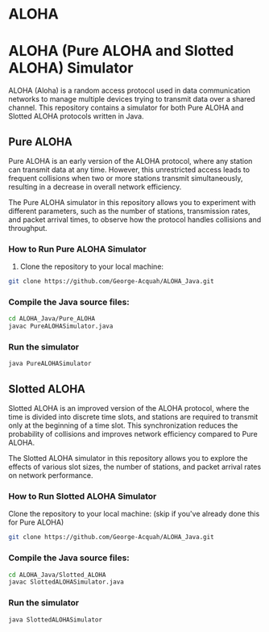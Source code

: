 # ALOHA
# ALOHA (Pure ALOHA and Slotted ALOHA) Simulator

ALOHA (Aloha) is a random access protocol used in data communication networks to manage multiple devices trying to transmit data over a shared channel. This repository contains a simulator for both Pure ALOHA and Slotted ALOHA protocols written in Java.

## Pure ALOHA

Pure ALOHA is an early version of the ALOHA protocol, where any station can transmit data at any time. However, this unrestricted access leads to frequent collisions when two or more stations transmit simultaneously, resulting in a decrease in overall network efficiency.

The Pure ALOHA simulator in this repository allows you to experiment with different parameters, such as the number of stations, transmission rates, and packet arrival times, to observe how the protocol handles collisions and throughput.

### How to Run Pure ALOHA Simulator  

1. Clone the repository to your local machine:

```bash
git clone https://github.com/George-Acquah/ALOHA_Java.git
``` 
### Compile the Java source files:
```bash 
cd ALOHA_Java/Pure_ALOHA
javac PureALOHASimulator.java
```

### Run the simulator
```bash
java PureALOHASimulator
```

## Slotted ALOHA

Slotted ALOHA is an improved version of the ALOHA protocol, where the time is divided into discrete time slots, and stations are required to transmit only at the beginning of a time slot. This synchronization reduces the probability of collisions and improves network efficiency compared to Pure ALOHA.

The Slotted ALOHA simulator in this repository allows you to explore the effects of various slot sizes, the number of stations, and packet arrival rates on network performance.

### How to Run Slotted ALOHA Simulator
Clone the repository to your local machine: (skip if you've already done this for Pure ALOHA)

```bash
git clone https://github.com/George-Acquah/ALOHA_Java.git
```
### Compile the Java source files:
```bash 
cd ALOHA_Java/Slotted_ALOHA
javac SlottedALOHASimulator.java
```

### Run the simulator
```bash
java SlottedALOHASimulator
```